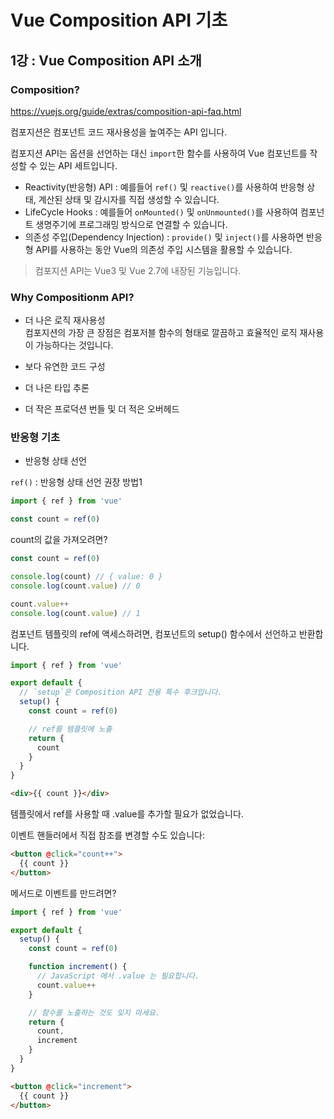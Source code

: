 # Vue Composition API 기초 

## 1강 : Vue Composition API 소개

### Composition?  
https://vuejs.org/guide/extras/composition-api-faq.html

컴포지션은 컴포넌트 코드 재사용성을 높여주는 API 입니다.

컴포지션 API는 옵션을 선언하는 대신 `import`한 함수를 사용하여 Vue 컴포넌트를 작성할 수 있는 API 세트입니다. 
* Reactivity(반응형) API : 예를들어 `ref()` 및 `reactive()`를 사용하여 반응형 상태, 계산된 상태 및 감시자를 직접 생성할 수 있습니다. 
* LifeCycle Hooks : 예를들어 `onMounted()` 및 `onUnmounted()`를 사용하여 컴포넌트 생명주기에 프로그래밍 방식으로 연결할 수 있습니다. 
* 의존성 주입(Dependency Injection) : `provide()` 및 `inject()`를 사용하면 반응형 API를 사용하는 동안 Vue의 의존성 주입 시스템을 활용할 수 있습니다. 

> 컴포지션 API는 Vue3 및 Vue 2.7에 내장된 기능입니다. 

### Why Compositionm API?

* 더 나은 로직 재사용성  
컴포지션의 가장 큰 장점은 컴포저블 함수의 형태로 깔끔하고 효율적인 로직 재사용이 가능하다는 것입니다.

* 보다 유연한 코드 구성  

* 더 나은 타입 추론  

* 더 작은 프로덕션 번들 및 더 적은 오버헤드

### 반응형 기초

* 반응형 상태 선언

`ref()` : 반응형 상태 선언 권장 방법1  

```javascript
import { ref } from 'vue'

const count = ref(0)
```

count의 값을 가져오려면?
```javascript
const count = ref(0)

console.log(count) // { value: 0 }
console.log(count.value) // 0

count.value++
console.log(count.value) // 1
```

컴포넌트 템플릿의 ref에 액세스하려면, 컴포넌트의 setup() 함수에서 선언하고 반환합니다.
```javascript
import { ref } from 'vue'

export default {
  // `setup`은 Composition API 전용 특수 후크입니다.
  setup() {
    const count = ref(0)

    // ref를 템플릿에 노출
    return {
      count
    }
  }
}
```
```html
<div>{{ count }}</div>
```
템플릿에서 ref를 사용할 때 .value를 추가할 필요가 없었습니다.

이벤트 핸들러에서 직접 참조를 변경할 수도 있습니다:
```html
<button @click="count++">
  {{ count }}
</button>
```

메서드로 이벤트를 만드려면?
```javascript
import { ref } from 'vue'

export default {
  setup() {
    const count = ref(0)

    function increment() {
      // JavaScript 에서 .value 는 필요합니다.
      count.value++
    }

    // 함수를 노출하는 것도 잊지 마세요.
    return {
      count,
      increment
    }
  }
}
```
```html
<button @click="increment">
  {{ count }}
</button>
```


### <script setup>  
setup()을 통해 상태와 메서드를 수동으로 노출하는 것은 장황할 수 있습니다. 다행히 **단일 파일 컴포넌트(SFC)**를 사용하면 피할 수 있습니다. `<script setup>`으로 사용법을 단순화할 수 있습니다:

```javascript
<script setup>
import { ref } from 'vue'

const count = ref(0)

function increment() {
  count.value++
}
</script>

<template>
  <button @click="increment">
    {{ count }}
  </button>
</template>
```

### Why Refs?

템플릿에서 ref를 사용하고 나중에 ref의 값을 변경하면, Vue는 자동으로 이 변경을 감지하고 DOM을 적절하게 업데이트합니다. 이는 의존성 추적 기반의 반응형 시스템으로 가능합니다. 컴포넌트가 처음 렌더링될 때, Vue는 렌더링 과정에서 사용된 모든 ref를 **추적**합니다. 나중에 ref가 변경되면, 이를 추적하는 컴포넌트에 대해 재렌더링을 **트리거**합니다.


## 2강 : Vue Composition API 배경과 오해

Composition이 어떻게 자리를 잡게되었는지.

> 참고 URL : https://github.com/vuejs/rfcs/pull/42
> rfc : request for comment  
> 라이브러리의 방향성을 논의할때.. 라이브러리의 변경점을 공유 

react hook에서 영감을 받아서 composition API를 만든듯?

* Vue와 React의 차이?  
**Vue.js**는 반응성을 기반으로 데이터가 변했을 때 화면을 변화시키는 것  
**React**는 state 변했을 떄 component 코드를 재실행시키면서 전체 화면 랜더링.


## 3강 : Vue Composition API 기본

`setup()` : ref라는 API를 사용해서 변수를 선언할 수 있음. 

* 함수 표현식
```javascript
const changeMessage = () => {
    message.value = 'Hi';
}
```

> 함수 표현식 vs 함수 선언문 : https://joshua1988.github.io/web-development/javascript/function-expressions-vs-declarations/

함수 표현식의 장점?  
호이스팅에 영향을 받지 않는다.


## 4강 : 컴포지션 API 기본 코드 작성

```javascript
<template>
  <div>
    <p>{{ message }}</p>
    <button @click="changeMessage">change</button>
  </div>
</template>

setup(){
    const message = ref('hello');

    // method
    const changeMessage = () => {
        message.value = 'hi';
    };

    return { message, changeMessage };
}
```

ref로 변수 선언, method 선언(변수 값을 바꿀 때는 .value 사용), return 문


## 4강 : Vue Composition API 장점

> Vue2에서 Vue3랑 바뀐점은? https://joshua1988.github.io/web-development/vuejs/vue3-coming/

1. 정확한 타입이 추론된다.

2. 로직을 재사용할 수 있다.  
따로 js파일에 method를 선언하고 가져와서 쓰는 방법 :)
* 디스트럭션 문법
src\hooks\userMessage.js
```javascript
import { ref } from "vue";

function useMessage() {
    const message = ref('hello');

    // method
    const changeMessage = () => {
    message.value = 'hi';
    };

    return { message, changeMessage };
}

export { useMessage }
```

src\App.vue
```javascript
import { ref } from 'vue';
import { useMessage } from './hooks/useMessage'
  
  export default {
    setup(){
      const { message, changeMessage } = useMessage();

      return { message, changeMessage };
    }
  }
```


## 5강 : Vue Composition API 단점

1. 로직을 보기위해서 다른 컴포넌트 파일을 열어보는 비용

추천하는 건, 역할별로 분리 시키는 건 괜찮은데, 기본적으로 옵션 API로 구현하면 중형급 애플리케이션 구축 가능  
실무에서는 컴포지션으로 쪼개고 컴포넌트 설계만 잘하면 좋다. 가급적이면 간결한 코드에서는 setup() API를 사용하지 않는 걸 추천. 

동일한 코드가 반복되는 경우에는 하나의 파일에서 나머지 컴포넌트에 뿌릴수 있는 모듈화는 좋다.

2. setup()을 쓰게 되었을 때, computed(), watch().. 등 많은 API에 대한 사용법을 알아야 한다.

3. setup안에 많은 코드들이 들어가게 되면 데이터, 메소드에 대한 혼동이 올것임.